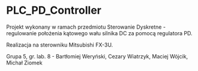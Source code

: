 # PLC_PD_Controller
Projekt wykonany w ramach przedmiotu Sterowanie Dyskretne -  regulowanie położenia kątowego wału silnika DC za pomocą regulatora PD.

Realizacja na sterowniku Mitsubishi FX-3U.

Grupa 5, gr. lab. 8 - Bartłomiej Weryński, Cezary Wiatrzyk, Maciej Wójcik, Michał Ziomek
